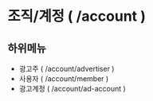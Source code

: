# 조직/계정 ( /account )

## 하위메뉴

- 광고주 ( /account/advertiser )
- 사용자 ( /account/member )
- 광고계정 ( /account/ad-account )